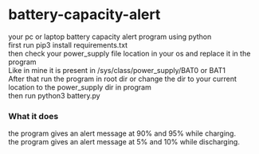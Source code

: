 # battery-capacity-alert
your pc or laptop battery capacity alert program using python<br>
first run pip3 install requirements.txt <br>
then check your power_supply file location in your os and replace it in the program<br>
Like in mine it is present in /sys/class/power_supply/BAT0 or BAT1<br>
After that run the program in root dir or change the dir to your current location to the power_supply dir in program<br>
then run python3 battery.py
<h3>What it does</h3>
the program gives an alert message at 90% and 95% while charging.<br>
the program gives an alert message at 5% and 10% while discharging.
